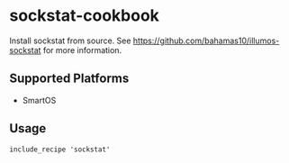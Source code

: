 # sockstat-cookbook

Install sockstat from source. See https://github.com/bahamas10/illumos-sockstat for more information.

## Supported Platforms

* SmartOS

## Usage

```
include_recipe 'sockstat'
```
